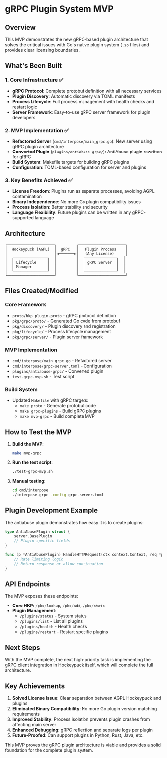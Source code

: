 # gRPC Plugin System MVP

## Overview

This MVP demonstrates the new gRPC-based plugin architecture that solves the critical issues with Go's native plugin system (`.so` files) and provides clear licensing boundaries.

## What's Been Built

### 1. Core Infrastructure ✅

- **gRPC Protocol**: Complete protobuf definition with all necessary services
- **Plugin Discovery**: Automatic discovery via TOML manifests  
- **Process Lifecycle**: Full process management with health checks and restart logic
- **Server Framework**: Easy-to-use gRPC server framework for plugin developers

### 2. MVP Implementation ✅

- **Refactored Server** (`cmd/interpose/main_grpc.go`): New server using gRPC plugin architecture
- **Converted Plugin** (`plugins/antiabuse-grpc/`): AntiAbuse plugin rewritten for gRPC
- **Build System**: Makefile targets for building gRPC plugins
- **Configuration**: TOML-based configuration for server and plugins

### 3. Key Benefits Achieved ✅

- **License Freedom**: Plugins run as separate processes, avoiding AGPL contamination
- **Binary Independence**: No more Go plugin compatibility issues
- **Process Isolation**: Better stability and security
- **Language Flexibility**: Future plugins can be written in any gRPC-supported language

## Architecture

```
┌─────────────────────┐         ┌─────────────────────┐
│  Hockeypuck (AGPL)  │  gRPC   │   Plugin Process    │
│                     │◄───────►│   (Any License)     │
│  ┌───────────────┐  │         │  ┌──────────────┐  │
│  │ Lifecycle     │  │         │  │ gRPC Server  │  │
│  │ Manager       │  │         │  │              │  │
│  └───────────────┘  │         │  └──────────────┘  │
└─────────────────────┘         └─────────────────────┘
```

## Files Created/Modified

### Core Framework
- `proto/hkp_plugin.proto` - gRPC protocol definition
- `pkg/grpc/proto/` - Generated Go code from protobuf
- `pkg/discovery/` - Plugin discovery and registration
- `pkg/lifecycle/` - Process lifecycle management  
- `pkg/grpc/server/` - Plugin server framework

### MVP Implementation
- `cmd/interpose/main_grpc.go` - Refactored server
- `cmd/interpose/grpc-server.toml` - Configuration
- `plugins/antiabuse-grpc/` - Converted plugin
- `test-grpc-mvp.sh` - Test script

### Build System
- Updated `Makefile` with gRPC targets:
  - `make proto` - Generate protobuf code
  - `make grpc-plugins` - Build gRPC plugins  
  - `make mvp-grpc` - Build complete MVP

## How to Test the MVP

1. **Build the MVP**:
   ```bash
   make mvp-grpc
   ```

2. **Run the test script**:
   ```bash
   ./test-grpc-mvp.sh
   ```

3. **Manual testing**:
   ```bash
   cd cmd/interpose
   ./interpose-grpc -config grpc-server.toml
   ```

## Plugin Development Example

The antiabuse plugin demonstrates how easy it is to create plugins:

```go
type AntiAbusePlugin struct {
    server.BasePlugin
    // Plugin-specific fields
}

func (p *AntiAbusePlugin) HandleHTTPRequest(ctx context.Context, req *proto.HTTPRequest) (*proto.HTTPResponse, error) {
    // Rate limiting logic
    // Return response or allow continuation
}
```

## API Endpoints

The MVP exposes these endpoints:

- **Core HKP**: `/pks/lookup`, `/pks/add`, `/pks/stats`
- **Plugin Management**: 
  - `/plugins/status` - System status
  - `/plugins/list` - List all plugins
  - `/plugins/health` - Health checks
  - `/plugins/restart` - Restart specific plugins

## Next Steps

With the MVP complete, the next high-priority task is implementing the gRPC client integration in Hockeypuck itself, which will complete the full architecture.

## Key Achievements

1. **Solved License Issue**: Clear separation between AGPL Hockeypuck and plugins
2. **Eliminated Binary Compatibility**: No more Go plugin version matching requirements  
3. **Improved Stability**: Process isolation prevents plugin crashes from affecting main server
4. **Enhanced Debugging**: gRPC reflection and separate logs per plugin
5. **Future-Proofed**: Can support plugins in Python, Rust, Java, etc.

This MVP proves the gRPC plugin architecture is viable and provides a solid foundation for the complete plugin system.